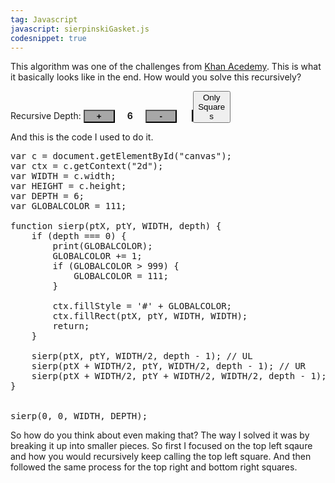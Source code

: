 ```yaml
---
tag: Javascript
javascript: sierpinskiGasket.js
codesnippet: true
---
```


This algorithm was one of the challenges from [Khan Acedemy](https://www.khanacademy.org/computing/computer-science/algorithms/recursive-algorithms/a/the-sierpinksi-gasket).  This 
is what it basically looks like in the end.  How would you solve this recursively?


<style type="text/css">
	#canvas {
		border: 1px solid black;
		margin: auto;
	}

	#depth {
		font-weight: bold;
	}

	#plus,
	#minus
	 {
		width: 50px;
		margin-right: 20px;
		background-color: rgb(167, 167, 167);
		font-weight: bold;
	}

	#squares {
		width: 60px;
	}

	#minus {
		margin-left: 20px;
	}
</style>
Recursive Depth: <button id="plus">+</button><span id="depth">6</span><button id="minus">-</button>
<canvas id="canvas" width="400" height="400"></canvas>
<button id="squares">Only Squares</button>


And this is the code I used to do it.

<pre class="prettyprint">
var c = document.getElementById("canvas");
var ctx = c.getContext("2d");
var WIDTH = c.width;
var HEIGHT = c.height;
var DEPTH = 6;
var GLOBALCOLOR = 111;

function sierp(ptX, ptY, WIDTH, depth) {
	if (depth === 0) {
		print(GLOBALCOLOR);
		GLOBALCOLOR += 1;
		if (GLOBALCOLOR > 999) {
			GLOBALCOLOR = 111;
		}

		ctx.fillStyle = '#' + GLOBALCOLOR;
		ctx.fillRect(ptX, ptY, WIDTH, WIDTH);
		return;
	}

	sierp(ptX, ptY, WIDTH/2, depth - 1); // UL
	sierp(ptX + WIDTH/2, ptY, WIDTH/2, depth - 1); // UR
	sierp(ptX + WIDTH/2, ptY + WIDTH/2, WIDTH/2, depth - 1); // BR
}


sierp(0, 0, WIDTH, DEPTH);
</pre>


So how do you think about even making that?  The way I solved it was by breaking it up into smaller pieces.  So first I focused on the top left sqaure and how you would recursively keep calling the top left square.  And then followed the same process for the top right and bottom right squares.














